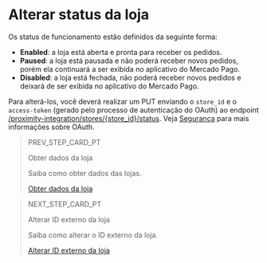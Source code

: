 # Alterar status da loja

Os status de funcionamento estão definidos da seguinte forma:

* **Enabled**: a loja está aberta e pronta para receber os pedidos.
* **Paused**: a loja está pausada e não poderá receber novos pedidos, porém ela continuará a ser exibida no aplicativo do Mercado Pago.
* **Disabled**: a loja está fechada, não poderá receber novos pedidos e deixará de ser exibida no aplicativo do Mercado Pago.

Para alterá-los, você deverá realizar um PUT enviando o `store_id` e o `access-token` (gerado pelo processo de autenticação do OAuth) ao endpoint [/proximity-integration/stores/{store_id}/status](/developers/pt/reference/mp_delivery/_proximity-integration_users_seller_id_stores/get). Veja [Segurança](/developers/pt/guides/additional-content/security/oauth/introduction) para mais informações sobre OAuth.

> PREV_STEP_CARD_PT
>
> Obter dados da loja
>
> Saiba como obter dados das lojas.
>
> [Obter dados da loja](/developers/pt/docs/mp-delivery/store-data)

> NEXT_STEP_CARD_PT
>
> Alterar ID externo da loja
>
> Saiba como alterar o ID externo da loja.
>
> [Alterar ID externo da loja](/developers/pt/docs/mp-delivery/change-store-external-id)